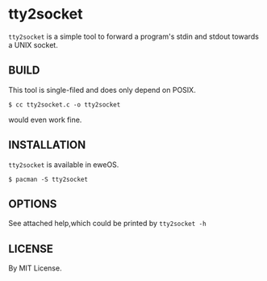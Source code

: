 # tty2socket

``tty2socket`` is a simple tool to forward a program's stdin and stdout
towards a UNIX socket.

## BUILD

This tool is single-filed and does only depend on POSIX.

```
$ cc tty2socket.c -o tty2socket
```

would even work fine.

## INSTALLATION

``tty2socket`` is available in eweOS.

```
$ pacman -S tty2socket
```

## OPTIONS

See attached help,which could be printed by ``tty2socket -h``

## LICENSE

By MIT License.
